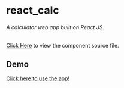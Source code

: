 # react_calc
###### A calculator web app built on React JS.

[Click Here](https://github.com/ij2872/react_calc/tree/master/src/components/calc) to view the component source file.

## Demo
[Click here to use the app!](https://ij2872.github.io/web_portf/#/calculator)
